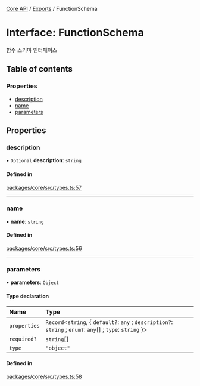[Core API](../../) / [Exports](../modules) / FunctionSchema

# Interface: FunctionSchema

함수 스키마 인터페이스

## Table of contents

### Properties

- [description](FunctionSchema#description)
- [name](FunctionSchema#name)
- [parameters](FunctionSchema#parameters)

## Properties

### description

• `Optional` **description**: `string`

#### Defined in

[packages/core/src/types.ts:57](https://github.com/robotaio/robota/blob/1202ed01072674e4ff6307d72c09a57873f8f949/packages/core/src/types.ts#L57)

___

### name

• **name**: `string`

#### Defined in

[packages/core/src/types.ts:56](https://github.com/robotaio/robota/blob/1202ed01072674e4ff6307d72c09a57873f8f949/packages/core/src/types.ts#L56)

___

### parameters

• **parameters**: `Object`

#### Type declaration

| Name | Type |
| :------ | :------ |
| `properties` | `Record`\<`string`, \{ `default?`: `any` ; `description?`: `string` ; `enum?`: `any`[] ; `type`: `string`  }\> |
| `required?` | `string`[] |
| `type` | ``"object"`` |

#### Defined in

[packages/core/src/types.ts:58](https://github.com/robotaio/robota/blob/1202ed01072674e4ff6307d72c09a57873f8f949/packages/core/src/types.ts#L58)
